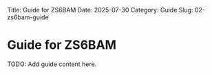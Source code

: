 Title: Guide for ZS6BAM
Date: 2025-07-30
Category: Guide
Slug: 02-zs6bam-guide

# Guide for ZS6BAM
TODO: Add guide content here.
